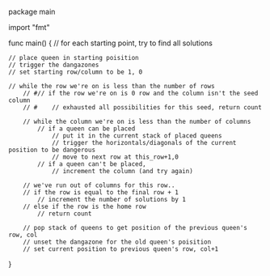 package main

import "fmt"

func main() {
	// for each starting point, try to find all solutions

	// place queen in starting poisition
	// trigger the dangazones
	// set starting row/column to be 1, 0

	// while the row we're on is less than the number of rows
		// #// if the row we're on is 0 row and the column isn't the seed column
		// #	// exhausted all possibilities for this seed, return count

		// while the column we're on is less than the number of columns
			// if a queen can be placed
				// put it in the current stack of placed queens
				// trigger the horizontals/diagonals of the current position to be dangerous
				// move to next row at this_row+1,0
			// if a queen can't be placed,
				// increment the column (and try again)

		// we've run out of columns for this row..
		// if the row is equal to the final row + 1
			// increment the number of solutions by 1
		// else if the row is the home row
			// return count

		// pop stack of queens to get position of the previous queen's row, col
		// unset the dangazone for the old queen's poisition
		// set current position to previous queen's row, col+1
}
